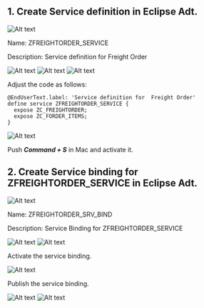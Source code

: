 ## 1. Create Service definition in Eclipse Adt.

![Alt text](image.png)

Name: ZFREIGHTORDER_SERVICE

Description: Service definition for Freight Order

![Alt text](image-1.png)
![Alt text](image-2.png)
![Alt text](image-3.png)

Adjust the code as follows:

```
@EndUserText.label: 'Service definition for  Freight Order'
define service ZFREIGHTORDER_SERVICE {
  expose ZC_FREIGHTORDER;
  expose ZC_FORDER_ITEMS;
}
```
![Alt text](image-4.png)

Push ***Command + S*** in Mac and activate it.

## 2. Create Service binding for ZFREIGHTORDER_SERVICE in Eclipse Adt.

![Alt text](image-5.png)

Name: ZFREIGHTORDER_SRV_BIND

Description: Service Binding for ZFREIGHTORDER_SERVICE

![Alt text](image-11.png)
![Alt text](image-7.png)

Activate the service binding.

![Alt text](image-8.png)

Publish the service binding.

![Alt text](image-9.png)
![Alt text](image-10.png)





